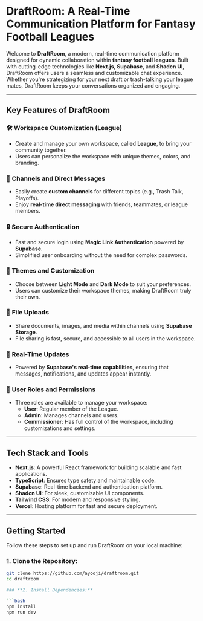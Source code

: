 # **DraftRoom: A Real-Time Communication Platform for Fantasy Football Leagues**

Welcome to **DraftRoom**, a modern, real-time communication platform designed for dynamic collaboration within **fantasy football leagues**. Built with cutting-edge technologies like **Next.js**, **Supabase**, and **Shadcn UI**, DraftRoom offers users a seamless and customizable chat experience. Whether you're strategizing for your next draft or trash-talking your league mates, DraftRoom keeps your conversations organized and engaging.

---

## **Key Features of DraftRoom**

### 🛠️ **Workspace Customization (League)**
- Create and manage your own workspace, called **League**, to bring your community together.
- Users can personalize the workspace with unique themes, colors, and branding.

### 💬 **Channels and Direct Messages**
- Easily create **custom channels** for different topics (e.g., Trash Talk, Playoffs).
- Enjoy **real-time direct messaging** with friends, teammates, or league members.

### 🔒 **Secure Authentication**
- Fast and secure login using **Magic Link Authentication** powered by **Supabase**.
- Simplified user onboarding without the need for complex passwords.

### 🌈 **Themes and Customization**
- Choose between **Light Mode** and **Dark Mode** to suit your preferences.
- Users can customize their workspace themes, making DraftRoom truly their own.

### 📁 **File Uploads**
- Share documents, images, and media within channels using **Supabase Storage**.
- File sharing is fast, secure, and accessible to all users in the workspace.

### 🔔 **Real-Time Updates**
- Powered by **Supabase's real-time capabilities**, ensuring that messages, notifications, and updates appear instantly.

### 👥 **User Roles and Permissions**
- Three roles are available to manage your workspace:
  - **User**: Regular member of the League.
  - **Admin**: Manages channels and users.
  - **Commissioner**: Has full control of the workspace, including customizations and settings.

---

## **Tech Stack and Tools**

- **Next.js**: A powerful React framework for building scalable and fast applications.
- **TypeScript**: Ensures type safety and maintainable code.
- **Supabase**: Real-time backend and authentication platform.
- **Shadcn UI**: For sleek, customizable UI components.
- **Tailwind CSS**: For modern and responsive styling.
- **Vercel**: Hosting platform for fast and secure deployment.

---

## **Getting Started**

Follow these steps to set up and run DraftRoom on your local machine:

### **1. Clone the Repository:**

```bash
git clone https://github.com/ayooji/draftroom.git
cd draftroom

### **2. Install Dependencies:**

```bash
npm install
npm run dev
